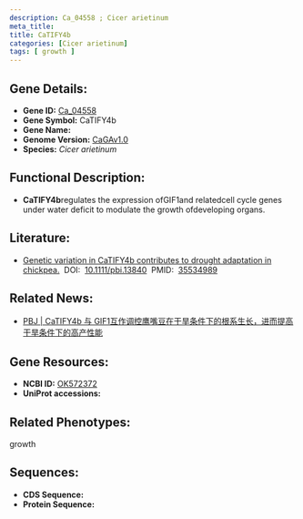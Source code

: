 ```yaml
---
description: Ca_04558 ; Cicer arietinum
meta_title:
title: CaTIFY4b
categories: [Cicer arietinum]
tags: [ growth ]
---
```


## Gene Details:
- **Gene ID:**	[Ca_04558]()
- **Gene Symbol:** CaTIFY4b
- **Gene Name:** 
- **Genome Version:** [CaGAv1.0]()
- **Species:** *Cicer arietinum*

## Functional Description:
   - **CaTIFY4b**regulates the expression ofGIF1and relatedcell cycle genes under water deficit to modulate the growth ofdeveloping organs.

## Literature:
   - [Genetic variation in CaTIFY4b contributes to drought adaptation in chickpea.]( https://onlinelibrary.wiley.com/doi/10.1111/pbi.13840)&nbsp;&nbsp;DOI:&nbsp;&nbsp;[10.1111/pbi.13840](https://onlinelibrary.wiley.com/doi/10.1111/pbi.13840)&nbsp;&nbsp;PMID:&nbsp;&nbsp;[35534989](https://pubmed.ncbi.nlm.nih.gov/35534989/)

## Related News:
   - [PBJ | CaTIFY4b 与 GIF1互作调控鹰嘴豆在干旱条件下的根系生长，进而提高干旱条件下的高产性能](https://mp.weixin.qq.com/s?__biz=Mzg3MDEwNDEyMg==&mid=2247529386&idx=1&sn=471a0a164a9a42cac92b158dca22db47&chksm=ce90defff9e757e9e494ace66416bd2b310a2ca08ff59a4235df6c212342c5da3f829ca37938&scene=27#wechat_redirect)

## Gene Resources:
- **NCBI ID:** [OK572372](https://www.ncbi.nlm.nih.gov/gene/?term=OK572372)
- **UniProt accessions:** [](https://www.uniprot.org/uniprotkb//entry)

## Related Phenotypes:
growth

## Sequences:
- **CDS Sequence:**
- **Protein Sequence:**

